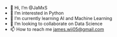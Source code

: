 - 👋 Hi, I’m @JaMxS
- 👀 I’m interested in Python
- 🌱 I’m currently learning AI and Machine Learning
- 💞️ I’m looking to collaborate on Data Science
- 📫 How to reach me james.wij05@gmail.com

<!---
JaMxS/JaMxS is a ✨ special ✨ repository because its `README.md` (this file) appears on your GitHub profile.
You can click the Preview link to take a look at your changes.
--->
